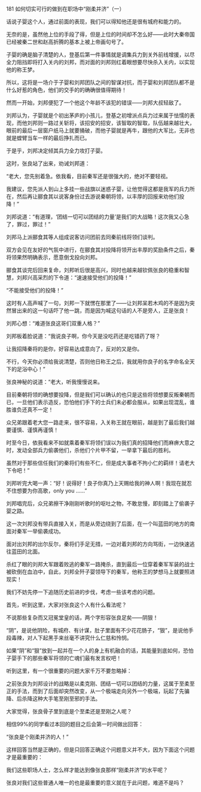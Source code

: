 181 如何切实可行的做到在职场中“刚柔并济”（一）



话说子婴这个人，通过前面的表现，我们可以得知他还是很有城府和能力的。

无奈的是，虽然他上位的手段了得，但是上位的时间却不怎么好——此时大秦帝国已经被秦二世和赵高折腾的基本上被上帝画句号了。



子婴的确是脑子清楚的人，登基后第一件事情就是调集兵力到关外前线增援，以尽全力阻挡即将打入关内的刘邦，而对面的刘邦则红着眼想要尽快杀入关内，以实现他的称王梦。

所以，这将是一场介于子婴和刘邦团队之间的智谋对抗，而子婴和刘邦团队都不是什么好惹的角色，他们的交手的的确确很值得期待！

然而一开始，刘邦便犯了一个他这个年龄不该犯的错误——刘邦大叔轻敌了。



刘邦认为，子婴就是个初出茅庐的小孩儿，登基之初增派点兵力过来属于怯懦的表现，而他刘邦则一路过关斩将，该招安的招安，该智取的智取，队伍越来越壮大，眼前的最后一层窗户纸马上就要捅破，而他子婴就是再牛，跟他的大军比，无非也就是螳臂当车一样的最后挣扎而已。

于是乎，刘邦决定倾其兵力全力攻打子婴。

这时，张良站了出来，劝诫刘邦道：

“老大，您先别着急。依我看，目前秦军还是很强大的，绝对不要轻视。

我建议，您先派人到山上多挂一些战旗以迷惑子婴，让他觉得这都是我军的兵力所在，然后再让郦食其以说客身份过去游说秦朝将领，以丰厚的回报来劝他们投降！”

刘邦说道：“有道理，‘团结一切可以团结的力量’是我们的大战略！这次我又心急了，罪过，罪过！”

刘邦马上派郦食其等人组成说客访问团前去同秦前线将领们谈判。



双方会见在友好的气氛中进行，在郦食其对投降将领开出丰厚的奖励条件之后，秦将领果然明确表示，愿意倒戈投向刘邦。

郦食其谈完后回来复命，刘邦听后很是高兴，同时也越来越钦佩张良的稳重和智慧，刘邦兴高采烈的下令道：“速速接受他们的投降！”

“不能接受他们的投降！”

这时有人高声喊了一句，刘邦一下就愣在那里了——让刘邦呆若木鸡的不是因为突然冒出来的这一句话吓了他一跳，而是因为喊这句话的人不是旁人，正是张良！

刘邦心想：“难道张良这哥们双重人格？”

刘邦板着脸说道：“我说良子啊，你今天是没吃药还是吃错药了呀？

让我招降秦将的是你，好容易达成意向了，反对的又是你。

不行，今天你必须给我说清楚，否则他日称王之后，我就用你良子的名字命名全天下的足浴中心！”



张良神秘的说道：“老大，听我慢慢说来。

目前秦朝将领的确想要投降，但是我们可以确认的也只是这些将领想要反叛秦朝而已，一旦他们表示造反，恐怕他们手下的士兵们未必都会服从，如果出现混乱，谁胜谁负还真不一定！

众兄弟跟着老大您一路走来，很不容易，入关称王就在眼前，越是到了最后我们越要谨慎、谨慎再谨慎！

时至今日，依我看来不如就乘着秦军将领们误以为我们真的招降他们而麻痹大意之时，发动全部兵力偷袭他们，杀他们个片甲不留，一举拿下最后的胜利。

虽然对于那些信任我们的秦将们有些不仁，但是成大事者不拘小仁的羁绊！请老大下令吧！”

刘邦听完大喝一声：“好！说得好！良子你真乃上天赐给我的神人啊！我现在就忍不住想要为你高歌，only you ……”



刘邦唱完后，众兄弟擦干净刚刚听歌时的呕吐之物，不敢怠慢，即刻踏上了偷袭子婴之路。

这一次刘邦没有带兵直接入关，而是从旁边绕到了后面，在一个叫蓝田的地方的南面对秦军一举偷袭成功。

面对出刘邦的出尔反尔，秦将们手足无措，一边对着刘邦的方向骂街，一边快速逃往蓝田的北面。

杀红了眼的刘邦大军跟着败逃的秦军一路掩杀，直到最后一位穿着秦军军装的战士被砍倒在血泊中，自此，刘邦全歼子婴领导下的秦军，他称王的梦想马上就要照进现实！



我们不妨先停一下追随历史前进的步伐，考虑一些该考虑的问题。

首先，听到这里，大家对张良这个人有什么看法呢？

不说那些复杂而又冠冕堂皇的话，两个字形容张良足矣——阴狠！

“阴”，是说他阴险，有城府、有计谋，肚子里面有不少花花肠子，“狠”，是说他手段毒辣，对人下起黑手来丝毫不讲究什么仁慈和怜悯。

如果“阴”和“狠”放到一起并在一个人的身上有机融合的话，其能量到底如何，恐怕子婴手下的那些秦军将领的亡魂们最有发言权吧！



听到这里，有一个很重要的问题大家千万不要忽略掉：

之前张良为刘邦设计的战略是以柔克刚、团结一切可以团结的力量，这属于至柔至正的手法，而到了后面却突然改变，从一个极端走向另外一个极端，玩起了先骗降、后杀降这种大手笔至刚至邪的手法。

大家觉得，张良骨子里到底是个至柔还是至刚之人呢？

相信99%的同学看过本回的题目之后会第一时间做出回答：

“张良是个刚柔并济的人！”

这样回答当然是正确的，但是只回答正确这个问题意义并不大，因为下面这个问题才是最重要的：

我们这些职场人士，怎么样才能达到像张良那样“刚柔并济”的水平呢？

张良对我们这些普通人唯一的也是最重要的意义就在于此问题，难道不是吗？

